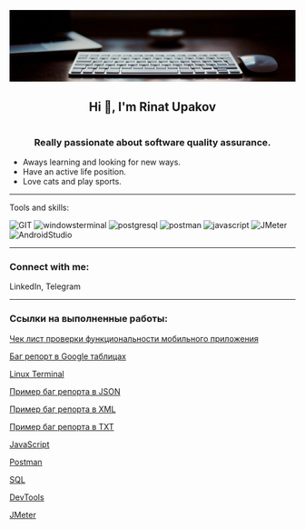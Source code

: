 ![Header](https://github.com/RinatUpakov/RinatUpakov/blob/83876e4a133a39a9d7e8031a56c8c7f24c4ed276/assets/workPlace.jpg)

<h2 align="center"> Hi 👋, I'm <strong>Rinat Upakov</strong><h1>
<h3 align="center">Really passionate about software quality assurance.</h3>   

- Aways learning and looking for new ways.  
- Have an active life position.  
- Love cats and play sports.

____

<p>Tools and skills:</p>  
<div><img src="https://simpleicons.org/icons/git.svg"  alt="GIT" title="GIT and GitHub" width="110" style="user-select: none"/>
<img src="https://simpleicons.org/icons/windowsterminal.svg"  alt="windowsterminal" title="Linux and Windows terminal" width="110" style="user-select: none"/>
<img src="https://simpleicons.org/icons/postgresql.svg"  alt="postgresql" title="PostgreSQL" width="110" style="user-select: none"/>
<img src="https://simpleicons.org/icons/postman.svg"  alt="postman" title="Postman" width="110" style="user-select: none"/>
<img src="https://simpleicons.org/icons/javascript.svg"  alt="javascript" title="JavaScript basics" width="110" style="user-select: none"/>
<img src="https://simpleicons.org/icons/apachejmeter.svg"  alt="JMeter" title="Load testing" width="110" style="user-select: none"/>
<img src="https://simpleicons.org/icons/androidstudio.svg"  alt="AndroidStudio" title="Mobile testing" width="110" style="user-select: none"/>
</div>  

____

### Connect with me:
LinkedIn, Telegram
____



### Ссылки на выполненные работы:
[Чек лист проверки функциональности мобильного приложения](https://docs.google.com/spreadsheets/d/1w_XG_zcYUX2scg5EasHOPxcC-jSxB2B6n7cfMVSQC14/edit?usp=sharing)

[Баг репорт в Google таблицах](https://docs.google.com/spreadsheets/d/1t-SES4UhyUFr8JS76wwCrxzPMqYoerVEHQnDeWwuN28/edit?usp=sharing)

[Linux Terminal](https://github.com/RinatUpakov/LinuxTerminal/blob/cd9b9f15214ae1837dc6afc45659c5f39d8afefb/README.md) 

[Пример баг репорта в JSON](https://github.com/RinatUpakov/LinuxTerminal/blob/bc2cfb7990c359d3c4fc2e34672bee4df36fb1ba/bug_report.json) 

[Пример баг репорта в XML](https://github.com/RinatUpakov/LinuxTerminal/blob/a63bbf96082cdb168004e442a02092e2d922f1d9/bug_report.xml) 

[Пример баг репорта в TXT](https://github.com/RinatUpakov/LinuxTerminal/blob/a63bbf96082cdb168004e442a02092e2d922f1d9/bug_report.txt) 

[JavaScript](https://github.com/RinatUpakov/JavaScript/blob/fa085583b1ac290dad5bdce7e2b8fb87368cb891/README.md)

[Postman](https://github.com/RinatUpakov/Postman/blob/5a5bd2fe1d014221978eff81a916f6c174f3c442/README.md)

[SQL](https://github.com/RinatUpakov/SQL/blob/35e1253946ca695e4c4b754509abb35b40e8b9d4/README.md)

[DevTools](https://github.com/RinatUpakov/DevTools/blob/887a947bba35d4811101df5eb1aca81a2a7577da/README.md)

[JMeter](https://github.com/RinatUpakov/JMeter/blob/d3eb68d0b3e08f4fbed609c3f04e1ffa9743ac4d/README.md)


